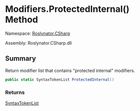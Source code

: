 # Modifiers\.ProtectedInternal\(\) Method

Namespace: [Roslynator.CSharp](../../README.md)

Assembly: Roslynator\.CSharp\.dll

## Summary

Return modifier list that contains "protected internal" modifiers\.

```csharp
public static SyntaxTokenList ProtectedInternal()
```

### Returns

[SyntaxTokenList](https://docs.microsoft.com/en-us/dotnet/api/microsoft.codeanalysis.syntaxtokenlist)

